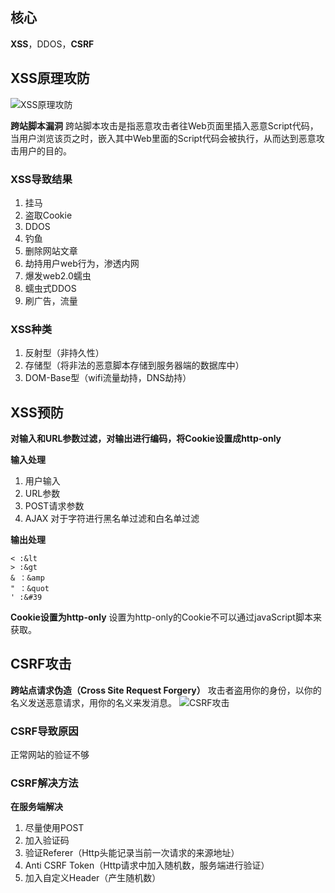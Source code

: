 ## 核心
**XSS**，DDOS，**CSRF**

## XSS原理攻防
![XSS原理攻防](https://hzy-1301560453.cos.ap-shanghai.myqcloud.com/2020/pictures/20201022103151.png)

**跨站脚本漏洞**
跨站脚本攻击是指恶意攻击者往Web页面里插入恶意Script代码，当用户浏览该页之时，嵌入其中Web里面的Script代码会被执行，从而达到恶意攻击用户的目的。

### XSS导致结果
1. 挂马
2. 盗取Cookie
3. DDOS
4. 钓鱼
5. 删除网站文章
6. 劫持用户web行为，渗透内网
7. 爆发web2.0蠕虫
8. 蠕虫式DDOS
9. 刷广告，流量

### XSS种类
1. 反射型（非持久性）
2. 存储型（将非法的恶意脚本存储到服务器端的数据库中）
3. DOM-Base型（wifi流量劫持，DNS劫持）

## XSS预防
**对输入和URL参数过滤，对输出进行编码，将Cookie设置成http-only**

**输入处理**
1. 用户输入
2. URL参数
3. POST请求参数
4. AJAX
对于字符进行黑名单过滤和白名单过滤

**输出处理**
``` JS
< :&lt
> :&gt
& ：&amp
" ：&quot
' :&#39
```

**Cookie设置为http-only**
设置为http-only的Cookie不可以通过javaScript脚本来获取。


## CSRF攻击
**跨站点请求伪造（Cross Site Request Forgery）**
攻击者盗用你的身份，以你的名义发送恶意请求，用你的名义来发消息。
![CSRF攻击](https://hzy-1301560453.cos.ap-shanghai.myqcloud.com/2020/pictures/20201022124507.png)

### CSRF导致原因
正常网站的验证不够

### CSRF解决方法
**在服务端解决**
1. 尽量使用POST
2. 加入验证码
3. 验证Referer（Http头能记录当前一次请求的来源地址）
4. Anti CSRF Token（Http请求中加入随机数，服务端进行验证）
5. 加入自定义Header（产生随机数）